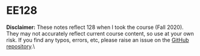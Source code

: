 # EE128

**Disclaimer:** These notes reflect 128 when I took the course \(Fall 2020\). They may not accurately reflect current course content, so use at your own risk. If you find any typos, errors, etc, please raise an issue on the [GitHub repository](https://github.com/parandea17/BerkeleyNotes).\

